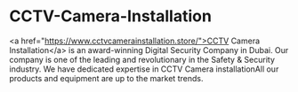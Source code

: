 # CCTV-Camera-Installation
&lt;a href="https://www.cctvcamerainstallation.store/">CCTV Camera Installation&lt;/a> is an award-winning Digital Security Company in Dubai. Our company is one of the leading and revolutionary in the Safety &amp; Security industry. We have dedicated expertise in CCTV Camera installationAll our products and equipment are up to the market trends.
